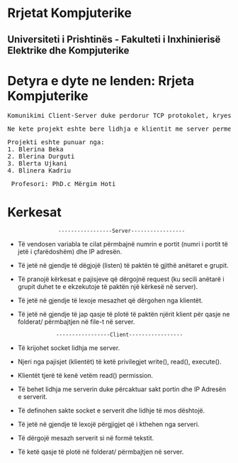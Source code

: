 # Rrjetat Kompjuterike
## Universiteti i Prishtinës - Fakulteti i Inxhinierisë Elektrike dhe Kompjuterike
# Detyra e dyte ne lenden: Rrjeta Kompjuterike
<pre>Komunikimi Client-Server duke perdorur TCP protokolet, kryesisht ne node.js.</pre> 
<pre>Ne kete projekt eshte bere lidhja e klientit me server permes programimit me sockets.</pre>

<pre>Projekti eshte punuar nga:
1. Blerina Beka
2. Blerina Durguti
3. Blerta Ujkani
4. Blinera Kadriu 
</pre>
<pre> Profesori: PhD.c Mërgim Hoti </pre>

# Kerkesat 

                    -----------------Server-----------------
-  Të vendosen variabla te cilat përmbajnë numrin e portit (numri i portit të jetë i
   çfarëdoshëm) dhe IP adresën.
-  Të jetë në gjendje të dëgjojë (listen) të paktën të gjithë anëtaret e grupit.
-  Të pranojë kërkesat e pajisjeve që dërgojnë request (ku secili anëtarë i grupit duhet te e
   ekzekutoje të paktën një kërkesë në server).
-  Të jetë në gjendje të lexoje mesazhet që dërgohen nga klientët.
-  Të jetë në gjendje të jap qasje të plotë të paktën njërit klient për qasje ne folderat/
   përmbajtjen në file-t në server.

                   -----------------Client-----------------
-  Të krijohet socket lidhja me server.
-  Njeri nga pajisjet (klientët) të ketë privilegjet write(), read(), execute().
-  Klientët tjerë të kenë vetëm read() permission.
-  Të behet lidhja me serverin duke përcaktuar sakt portin dhe IP Adresën e serverit.
-  Të definohen sakte socket e serverit dhe lidhje të mos dështojë.
-  Të jetë në gjendje të lexojë përgjigjet që i kthehen nga serveri.
-  Të dërgojë mesazh serverit si në formë tekstit.
-  Të ketë qasje të plotë në folderat/ përmbajtjen në server.  

